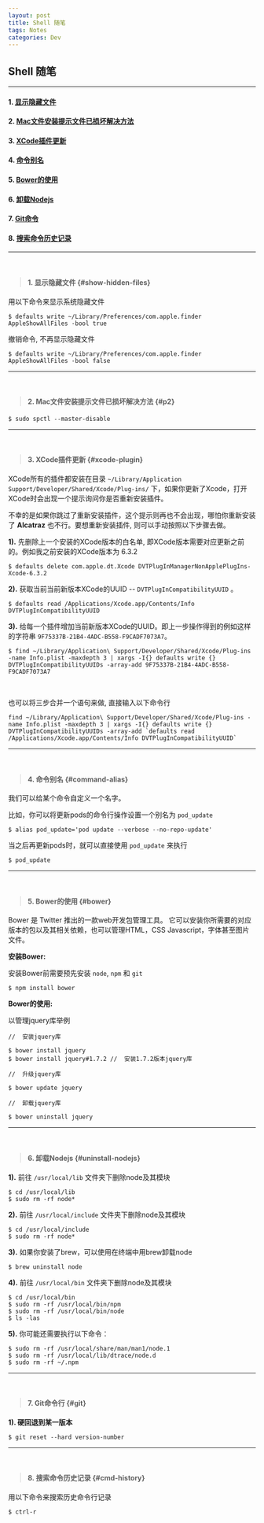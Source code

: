 ```yaml
---
layout: post
title: Shell 随笔
tags: Notes
categories: Dev
---
```


## Shell 随笔

---

#### 1. [显示隐藏文件](#show-hidden-files)
#### 2. [Mac文件安装提示文件已损坏解决方法](#p2)
#### 3. [XCode插件更新](#xcode-plugin)
#### 4. [命令别名](#command-alias)
#### 5. [Bower的使用](#bower)
#### 6. [卸载Nodejs](#uninstall-nodejs)
#### 7. [Git命令](#git)
#### 8. [搜索命令历史记录](#cmd-history)

---

<br>

> #### 1. 显示隐藏文件 {#show-hidden-files}

用以下命令来显示系统隐藏文件

```shell
$ defaults write ~/Library/Preferences/com.apple.finder AppleShowAllFiles -bool true
```

撤销命令, 不再显示隐藏文件

```shell
$ defaults write ~/Library/Preferences/com.apple.finder AppleShowAllFiles -bool false
```

---

<br>

> #### 2. Mac文件安装提示文件已损坏解决方法 {#p2}

```shell
$ sudo spctl --master-disable
```

---

<br>

> #### 3. XCode插件更新 {#xcode-plugin}

XCode所有的插件都安装在目录 `~/Library/Application Support/Developer/Shared/Xcode/Plug-ins/` 下，如果你更新了Xcode，打开XCode时会出现一个提示询问你是否重新安装插件。

不幸的是如果你跳过了重新安装插件，这个提示则再也不会出现，哪怕你重新安装了 **Alcatraz** 也不行。要想重新安装插件, 则可以手动按照以下步骤去做。

**1).** 先删除上一个安装的XCode版本的白名单, 即XCode版本需要对应更新之前的。例如我之前安装的XCode版本为 6.3.2

```shell
$ defaults delete com.apple.dt.Xcode DVTPlugInManagerNonApplePlugIns-Xcode-6.3.2
```

**2).** 获取当前当前新版本XCode的UUID -- `DVTPlugInCompatibilityUUID` 。

```shell
$ defaults read /Applications/Xcode.app/Contents/Info DVTPlugInCompatibilityUUID
```

**3).** 给每一个插件增加当前新版本XCode的UUID。即上一步操作得到的例如这样的字符串 `9F75337B-21B4-4ADC-B558-F9CADF7073A7`。

```shell
$ find ~/Library/Application\ Support/Developer/Shared/Xcode/Plug-ins -name Info.plist -maxdepth 3 | xargs -I{} defaults write {} DVTPlugInCompatibilityUUIDs -array-add 9F75337B-21B4-4ADC-B558-F9CADF7073A7
```

<br>

也可以将三步合并一个语句来做, 直接输入以下命令行

```shell
find ~/Library/Application\ Support/Developer/Shared/Xcode/Plug-ins -name Info.plist -maxdepth 3 | xargs -I{} defaults write {} DVTPlugInCompatibilityUUIDs -array-add `defaults read /Applications/Xcode.app/Contents/Info DVTPlugInCompatibilityUUID`
```

---

<br>

> #### 4. 命令别名 {#command-alias}

我们可以给某个命令自定义一个名字。

比如，你可以将更新pods的命令行操作设置一个别名为 `pod_update`

```shell
$ alias pod_update='pod update --verbose --no-repo-update'
```

当之后再更新pods时，就可以直接使用 `pod_update` 来执行

```shell
$ pod_update
```

---

<br>

> #### 5. Bower的使用 {#bower}

Bower 是 Twitter 推出的一款web开发包管理工具。 它可以安装你所需要的对应版本的包以及其相关依赖，也可以管理HTML，CSS Javascript，字体甚至图片文件。

**安装Bower:** 

安装Bower前需要预先安装 `node`, `npm` 和 `git`

```shell
$ npm install bower
```

**Bower的使用:** 

以管理jquery库举例

```shell
//  安装jquery库

$ bower install jquery  
$ bower install jquery#1.7.2 //  安装1.7.2版本jquery库
```

```shell
//  升级jquery库

$ bower update jquery
```

```shell
//  卸载jquery库 

$ bower uninstall jquery     
```

---

<br>

> #### 6. 卸载Nodejs {#uninstall-nodejs}

**1).** 前往 `/usr/local/lib` 文件夹下删除node及其模块

```shell
$ cd /usr/local/lib
$ sudo rm -rf node*
```

**2).** 前往 `/usr/local/include` 文件夹下删除node及其模块

```shell
$ cd /usr/local/include
$ sudo rm -rf node*
```

**3).** 如果你安装了brew，可以使用在终端中用brew卸载node

```shell
$ brew uninstall node
```

**4).** 前往 `/usr/local/bin` 文件夹下删除node及其模块

```shell
$ cd /usr/local/bin
$ sudo rm -rf /usr/local/bin/npm
$ sudo rm -rf /usr/local/bin/node
$ ls -las
```

**5).** 你可能还需要执行以下命令：

```shell
$ sudo rm -rf /usr/local/share/man/man1/node.1
$ sudo rm -rf /usr/local/lib/dtrace/node.d
$ sudo rm -rf ~/.npm
```

---

<br>

> #### 7. Git命令行 {#git}

**1). 硬回退到某一版本**

```shell
$ git reset --hard version-number
```

---

<br>

> #### 8. 搜索命令历史记录 {#cmd-history}

用以下命令来搜索历史命令行记录

```shell
$ ctrl-r
```
